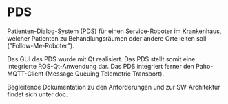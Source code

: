# PDS
Patienten-Dialog-System (PDS) für einen Service-Roboter im Krankenhaus, welcher Patienten zu Behandlungsräumen oder andere Orte leiten soll ("Follow-Me-Roboter").

Das GUI des PDS wurde mit Qt realisiert. Das PDS stellt somit eine integrierte ROS-Qt-Anwendung dar. Das PDS integriert ferner den Paho-MQTT-Client (Message Queuing Telemetrie Transport). 

Begleitende Dokumentation zu den Anforderungen und zur SW-Architektur findet sich unter doc.
